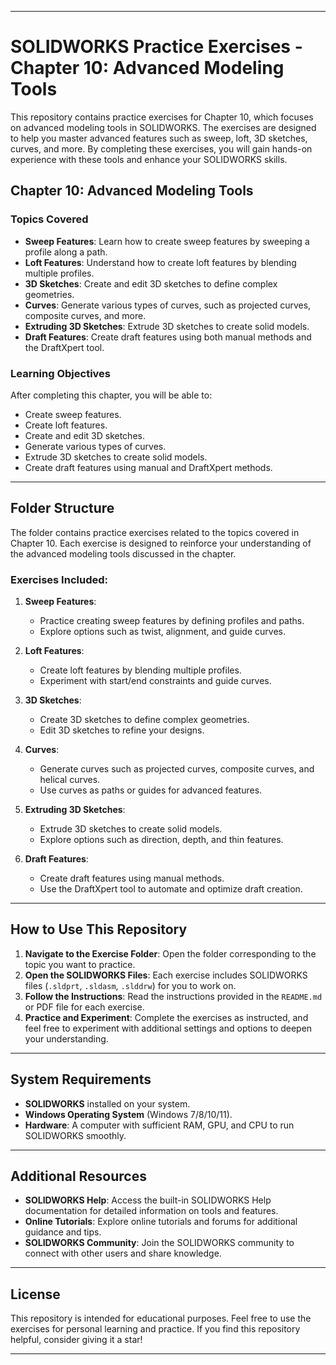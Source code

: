 
---

# SOLIDWORKS Practice Exercises - Chapter 10: Advanced Modeling Tools

This repository contains practice exercises for Chapter 10, which focuses on advanced modeling tools in SOLIDWORKS. The exercises are designed to help you master advanced features such as sweep, loft, 3D sketches, curves, and more. By completing these exercises, you will gain hands-on experience with these tools and enhance your SOLIDWORKS skills.

## Chapter 10: Advanced Modeling Tools

### Topics Covered
- **Sweep Features**: Learn how to create sweep features by sweeping a profile along a path.
- **Loft Features**: Understand how to create loft features by blending multiple profiles.
- **3D Sketches**: Create and edit 3D sketches to define complex geometries.
- **Curves**: Generate various types of curves, such as projected curves, composite curves, and more.
- **Extruding 3D Sketches**: Extrude 3D sketches to create solid models.
- **Draft Features**: Create draft features using both manual methods and the DraftXpert tool.

### Learning Objectives
After completing this chapter, you will be able to:
- Create sweep features.
- Create loft features.
- Create and edit 3D sketches.
- Generate various types of curves.
- Extrude 3D sketches to create solid models.
- Create draft features using manual and DraftXpert methods.

---

## Folder Structure

The folder contains practice exercises related to the topics covered in Chapter 10. Each exercise is designed to reinforce your understanding of the advanced modeling tools discussed in the chapter.

### Exercises Included:
1. **Sweep Features**:
   - Practice creating sweep features by defining profiles and paths.
   - Explore options such as twist, alignment, and guide curves.

2. **Loft Features**:
   - Create loft features by blending multiple profiles.
   - Experiment with start/end constraints and guide curves.

3. **3D Sketches**:
   - Create 3D sketches to define complex geometries.
   - Edit 3D sketches to refine your designs.

4. **Curves**:
   - Generate curves such as projected curves, composite curves, and helical curves.
   - Use curves as paths or guides for advanced features.

5. **Extruding 3D Sketches**:
   - Extrude 3D sketches to create solid models.
   - Explore options such as direction, depth, and thin features.

6. **Draft Features**:
   - Create draft features using manual methods.
   - Use the DraftXpert tool to automate and optimize draft creation.

---

## How to Use This Repository

1. **Navigate to the Exercise Folder**: Open the folder corresponding to the topic you want to practice.
2. **Open the SOLIDWORKS Files**: Each exercise includes SOLIDWORKS files (`.sldprt`, `.sldasm`, `.slddrw`) for you to work on.
3. **Follow the Instructions**: Read the instructions provided in the `README.md` or PDF file for each exercise.
4. **Practice and Experiment**: Complete the exercises as instructed, and feel free to experiment with additional settings and options to deepen your understanding.

---

## System Requirements

- **SOLIDWORKS** installed on your system.
- **Windows Operating System** (Windows 7/8/10/11).
- **Hardware**: A computer with sufficient RAM, GPU, and CPU to run SOLIDWORKS smoothly.

---

## Additional Resources

- **SOLIDWORKS Help**: Access the built-in SOLIDWORKS Help documentation for detailed information on tools and features.
- **Online Tutorials**: Explore online tutorials and forums for additional guidance and tips.
- **SOLIDWORKS Community**: Join the SOLIDWORKS community to connect with other users and share knowledge.

---

## License

This repository is intended for educational purposes. Feel free to use the exercises for personal learning and practice. If you find this repository helpful, consider giving it a star!

---

